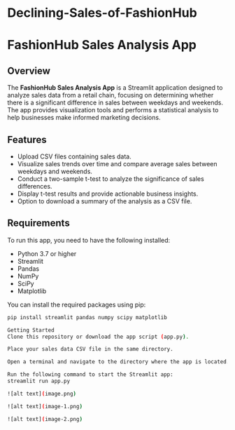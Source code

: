 # Declining-Sales-of-FashionHub

# FashionHub Sales Analysis App

## Overview
The **FashionHub Sales Analysis App** is a Streamlit application designed to analyze sales data from a retail chain, focusing on determining whether there is a significant difference in sales between weekdays and weekends. The app provides visualization tools and performs a statistical analysis to help businesses make informed marketing decisions.

## Features
- Upload CSV files containing sales data.
- Visualize sales trends over time and compare average sales between weekdays and weekends.
- Conduct a two-sample t-test to analyze the significance of sales differences.
- Display t-test results and provide actionable business insights.
- Option to download a summary of the analysis as a CSV file.

## Requirements
To run this app, you need to have the following installed:
- Python 3.7 or higher
- Streamlit
- Pandas
- NumPy
- SciPy
- Matplotlib

You can install the required packages using pip:

```bash
pip install streamlit pandas numpy scipy matplotlib

Getting Started
Clone this repository or download the app script (app.py).

Place your sales data CSV file in the same directory.

Open a terminal and navigate to the directory where the app is located.

Run the following command to start the Streamlit app:
streamlit run app.py

![alt text](image.png)

![alt text](image-1.png)

![alt text](image-2.png)


